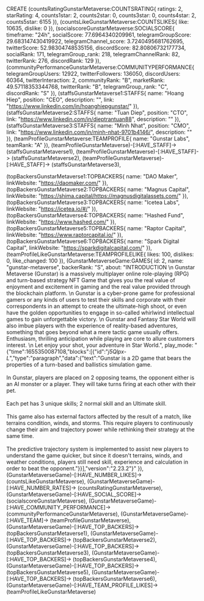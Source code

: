CREATE
(countsRatingGunstarMetaverse:COUNTSRATING{
    ratings: 2, 
    starRating: 4, 
    counts1star: 2, 
    counts2star: 0, 
    counts3star: 0, 
    counts4star: 2, 
    counts5star: 6155 
}),
(countsLikeGunstarMetaverse:COUNTSLIKES{
    like: 10635, 
    dislike: 0
}),
(socialscoreGunstarMetaverse:SOCIALSCORE{
    timeframe: "24h",
    socialScore: 77.6964340209961,
    telegramGroupScore: 29.683147430419922,
    telegramChannel_score: 3.7240495681762695,
    twitterScore: 52.98304748535156,
    discordScore: 82.80806732177734,
    socialRank: 171,
    telegramGroup_rank: 218,
    telegramChannelRank: 82,
    twitterRank: 276,
    discordRank: 129
}),
(communityPerformanceGunstarMetaverse:COMMUNITYPERFORMANCE{
    telegramGroupUsers: 12922,
    twitterFollowers: 136050,
    discordUsers: 60364,
    twitterInteraction: 2,
    communityRank: "B",
    marketRank: 49.57118353344768,
    twitterRank: "B",
    telegramGroup_rank: "C",
    discordRank: "S"
}),
(staffsGunstarMetaverse1:STAFFS{
    name: "Hoang Hiep",
    position: "CEO",
    description: "",
    link: "https://www.linkedin.com/in/hoanghiepgunstar/"
}),
(staffsGunstarMetaverse2:STAFFS{
    name: "Tuan Diep",
    position: "CTO",
    link: "https://www.linkedin.com/in/dieptrantuan88",
    description: ""
}),
(staffsGunstarMetaverse3:STAFFS{
    name: "Minh Nhat",
    position: "CMO",
    link: "https://www.linkedin.com/in/minh-nhat-9701b4146/",
    description: ""
}),
(teamProfileGunstarMetaverse:TEAMPROFILE{
    name: "Gunstar Labs",
    teamRank: "A"
}),
(teamProfileGunstarMetaverse)-[:HAVE_STAFF]-> (staffsGunstarMetaverse1),
(teamProfileGunstarMetaverse)-[:HAVE_STAFF]-> (staffsGunstarMetaverse2),
(teamProfileGunstarMetaverse)-[:HAVE_STAFF]-> (staffsGunstarMetaverse3),


(topBackersGunstarMetaverse1:TOPBACKERS{
    name: "DAO Maker",
    linkWebsite: "https://daomaker.com/"
}),
(topBackersGunstarMetaverse2:TOPBACKERS{
    name: "Magnus Capital",
    linkWebsite: "https://shima.capital/https://magnusdigitalassets.com/"
}),
(topBackersGunstarMetaverse3:TOPBACKERS{
    name: "Icetea Labs",
    linkWebsite: "https://icetea.io/#/"
}),
(topBackersGunstarMetaverse4:TOPBACKERS{
    name: "Hashed Fund",
    linkWebsite: "https://www.hashed.com/"
}),
(topBackersGunstarMetaverse5:TOPBACKERS{
    name: "Raptor Capital",
    linkWebsite: "https://www.raptorcapital.io/"
}),
(topBackersGunstarMetaverse6:TOPBACKERS{
    name: "Spark Digital Capital",
    linkWebsite: "https://sparkdigitalcapital.com/"
}),
(teamProfileLikeGunstarMetaverse:TEAMPROFILELIKE{
    likes: 100,
    dislikes: 0,
    like_changed: 100
}),
(GunstarMetaverseGame:GAMES{
    id: 2,
    name: "gunstar-metaverse",
    backerRank: "S",
    about: "INTRODUCTION \n Gunstar Metaverse (Gunstar) is a massively multiplayer online role-playing (RPG) and turn-based strategy NFT Game that gives you the real value of enjoyment and excitement in gaming and the real value provided through the blockchain platform. \n Gunstar is a cyber-prone game for professional gamers or any kinds of users to test their skills and corporate with their correspondents in an attempt to create the ultimate-high shoot, or even have the golden opportunities to engage in so-called whirlwind intellectual games to gain unforgettable victory. \n Gunstar and Fantasy Star World will also imbue players with the experience of reality-based adventures, something that goes beyond what a mere tactic game usually offers. Enthusiasm, thrilling anticipation while playing are core to allure customers interest. \n Let enjoy your shot, your adventure in Star World.",
    play_mode: "{\"time\":1655350087108,\"blocks\":[{\"id\":\"_j5Qlpx-L_\",\"type\":\"paragraph\",\"data\":{\"text\":\"Gunstar is a 2D game that bears the properties of a turn-based and ballistics simulation game. <br><br>In Gunstar, players are placed on 2 opposing teams, the opponent either is an AI monster or a player. They will take turns firing at each other with their pet.<br><br>Each pet has 3 unique skills; 2 normal skill and an Ultimate skill. <br><br>This game also has external factors affected by the result of a match, like terrains condition, winds, and storms. This require players to continuously change their aim and trajectory power while rethinking their strategy at the same time. <br><br>The predictive trajectory system is implemented to assist new players to understand the game quicker, but since it doesn't terrains, winds, and weather conditions, players still need skill, experience and calculation in order to beat the opponent.\"}}],\"version\":\"2.23.2\"}"
}),
(GunstarMetaverseGame)-[:HAVE_NUMBER_LIKES]-> (countsLikeGunstarMetaverse),
(GunstarMetaverseGame)-[:HAVE_NUMBER_RATES]-> (countsRatingGunstarMetaverse),
(GunstarMetaverseGame)-[:HAVE_SOCIAL_SCORE]-> (socialscoreGunstarMetaverse),
(GunstarMetaverseGame)-[:HAVE_COMMUNITY_PERFORMANCE]-> (communityPerformanceGunstarMetaverse),
(GunstarMetaverseGame)-[:HAVE_TEAM]-> (teamProfileGunstarMetaverse),
(GunstarMetaverseGame)-[:HAVE_TOP_BACKERS]-> (topBackersGunstarMetaverse1),
(GunstarMetaverseGame)-[:HAVE_TOP_BACKERS]-> (topBackersGunstarMetaverse2),
(GunstarMetaverseGame)-[:HAVE_TOP_BACKERS]-> (topBackersGunstarMetaverse3),
(GunstarMetaverseGame)-[:HAVE_TOP_BACKERS]-> (topBackersGunstarMetaverse4),
(GunstarMetaverseGame)-[:HAVE_TOP_BACKERS]-> (topBackersGunstarMetaverse5),
(GunstarMetaverseGame)-[:HAVE_TOP_BACKERS]-> (topBackersGunstarMetaverse6),
(GunstarMetaverseGame)-[:HAVE_TEAM_PROFILE_LIKES]-> (teamProfileLikeGunstarMetaverse)
